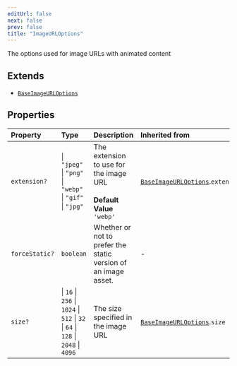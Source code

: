 ```yaml
---
editUrl: false
next: false
prev: false
title: "ImageURLOptions"
---
```


The options used for image URLs with animated content

## Extends

- [`BaseImageURLOptions`](/api/interfaces/baseimageurloptions/)

## Properties

| Property | Type | Description | Inherited from |
| :------ | :------ | :------ | :------ |
| `extension?` |  \| `"jpeg"` \| `"png"` \| `"webp"` \| `"gif"` \| `"jpg"` | The extension to use for the image URL<br /><br />**Default Value**<br />`'webp'` | [`BaseImageURLOptions`](/api/interfaces/baseimageurloptions/).`extension` |
| `forceStatic?` | `boolean` | Whether or not to prefer the static version of an image asset. | - |
| `size?` |  \| `16` \| `256` \| `1024` \| `512` \| `32` \| `64` \| `128` \| `2048` \| `4096` | The size specified in the image URL | [`BaseImageURLOptions`](/api/interfaces/baseimageurloptions/).`size` |
